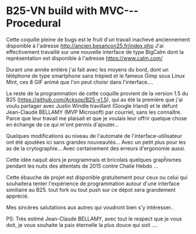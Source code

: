 # B25-VN build with MVC---Procedural

Cette coquille pleine de bugs est le fruit d'un travail inachevé anciennement disponible à l'adresse http://ancien.besancon25.fr/index.php
J'ai effectivement travaillé sur une nouvelle interface de type BigCalm dont la représentation est disponible à l'adresse https://www.calm.com/

Durant une année entière j'ai fait avec les moyens du bord, dont un téléphone de type smartphone sans trépied et le fameux Gimp sous Linux Mint, ces 8 GIF animé que l'on peut choisr dans l'interface....

Le reste de la programmation de cette coquille provient de la version 1.5 du B25 (https://github.com/Acksop/B25-v1.5), qui as été la première que j'ai voulu partager avec Justin Windle travillant (Google Irland) et le défunt Jean-Claude BELLAMY (MVP Microsoft) par courriel, sans les connaître. Parce que leur travail me plaisait et que je voulais leur offrir quelque chose en échange de ce qui m'ont permis d'ajouter...

Quelques modifications au niveau de l'automate de l'interface-utilisateur ont été ajoutées ici sans grandes nouveautés...
Avec un petit plus pour les as de la crytographie...
Avec certainement des erreurs d'ergonomie aussi.

Cette idée naquit alors je programmais et bricolais quelques grapĥismes pendant les nuits des attentats de 2015 contre Chalie Hebdo ...

Cette ébauche de projet est disponible gratuitement pour ceux ou celui qui souhaitera tenter l'expérience de programmation autour d'une interface similiaire au B25. tout fork ou tout push sur ce dépot sera grandement apprécié.

Mes sincères salutations aux autres qui voudront bien s'y intéresser..

PS: Très estimé Jean-Claude BELLAMY, avec tout le respect que je vous doit, je vous souhaite la paix éternelle la plus douce qui soit ....
